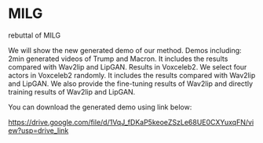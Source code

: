# MILG
rebuttal of MILG

We will show the new generated demo of our method. Demos including:
2min generated videos of Trump and Macron. It includes the results compared with Wav2lip and LipGAN.
Results in Voxceleb2. We select four actors in Voxceleb2 randomly. It includes the results compared with Wav2lip and LipGAN.
We also provide the fine-tuning results of Wav2lip and directly training results of Wav2lip and LipGAN. 

You can download the generated demo using link below:

https://drive.google.com/file/d/1VqJ_fDKaP5keoeZSzLe68UE0CXYuxqFN/view?usp=drive_link
